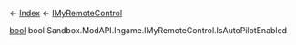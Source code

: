 ← [Index](Api-Index) ← [IMyRemoteControl](Sandbox.ModAPI.Ingame.IMyRemoteControl)

[bool](System.Boolean) bool Sandbox.ModAPI.Ingame.IMyRemoteControl.IsAutoPilotEnabled